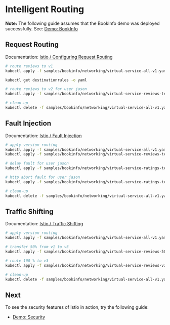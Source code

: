 # Intelligent Routing

**Note:** The following guide assumes that the BookInfo demo was deployed successfully. See: [Demo: BookInfo](../bookinfo/)

## Request Routing

Documentation: [Istio / Configuring Request Routing](https://istio.io/docs/tasks/traffic-management/request-routing/)

```bash
# route reviews to v1
kubectl apply -f samples/bookinfo/networking/virtual-service-all-v1.yaml

kubectl get destinationrules -o yaml

# route reviews to v2 for user jason
kubectl apply -f samples/bookinfo/networking/virtual-service-reviews-test-v2.yaml

# clean-up
kubectl delete -f samples/bookinfo/networking/virtual-service-all-v1.yaml
```

## Fault Injection

Documentation: [Istio / Fault Injection](https://istio.io/docs/tasks/traffic-management/fault-injection/)

```bash
# apply version routing
kubectl apply -f samples/bookinfo/networking/virtual-service-all-v1.yaml
kubectl apply -f samples/bookinfo/networking/virtual-service-reviews-test-v2.yaml

# delay fault for user jason
kubectl apply -f samples/bookinfo/networking/virtual-service-ratings-test-delay.yaml

# http abort fault for user jason
kubectl apply -f samples/bookinfo/networking/virtual-service-ratings-test-abort.yaml

# clean-up
kubectl delete -f samples/bookinfo/networking/virtual-service-all-v1.yaml
```

## Traffic Shifting

Documentation: [Istio / Traffic Shifting](https://istio.io/docs/tasks/traffic-management/traffic-shifting/)

```bash
# apply version routing
kubectl apply -f samples/bookinfo/networking/virtual-service-all-v1.yaml

# transfer 50% from v1 to v3
kubectl apply -f samples/bookinfo/networking/virtual-service-reviews-50-v3.yaml

# route 100 % to v3
kubectl apply -f samples/bookinfo/networking/virtual-service-reviews-v3.yaml

# clean-up
kubectl delete -f samples/bookinfo/networking/virtual-service-all-v1.yaml
```

## Next

To see the security features of Istio in action, try the following guide:

* [Demo: Security](../security/)